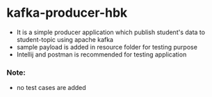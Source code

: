 # kafka-producer-hbk

* It is a simple producer application which publish student's data to student-topic using apache kafka
* sample payload is added in resource folder for testing purpose
* Intellij and postman is recommended for testing application

### Note:

* no test cases are added